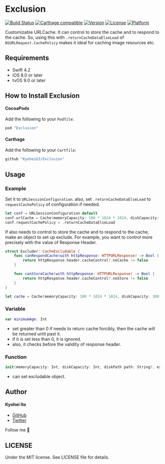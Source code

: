# Exclusion

[![Build Status](https://travis-ci.org/KyoheiG3/Exclusion.svg?branch=master)](https://travis-ci.org/KyoheiG3/Exclusion)
[![Carthage compatible](https://img.shields.io/badge/Carthage-compatible-4BC51D.svg?style=flat)](https://github.com/Carthage/Carthage)
[![Version](https://img.shields.io/cocoapods/v/Exclusion.svg?style=flat)](http://cocoadocs.org/docsets/Exclusion)
[![License](https://img.shields.io/cocoapods/l/Exclusion.svg?style=flat)](http://cocoadocs.org/docsets/Exclusion)
[![Platform](https://img.shields.io/cocoapods/p/Exclusion.svg?style=flat)](http://cocoadocs.org/docsets/Exclusion)

Customizable URLCache.
It can control to store the cache and to respond to the cache. So, using this with `.returnCacheDataElseLoad` of `NSURLRequest.CachePolicy` makes it ideal for caching image resources etc.

## Requirements

- Swift 4.2
- iOS 8.0 or later
- tvOS 9.0 or later

## How to Install Exclusion

#### CocoaPods

Add the following to your `Podfile`:

```Ruby
pod "Exclusion"
```

#### Carthage

Add the following to your `Cartfile`:

```Ruby
github "KyoheiG3/Exclusion"
```

## Usage

### Example

Set it to `URLSessionConfiguration`. also, set `.returnCacheDataElseLoad` to `requestCachePolicy` of configuration if needed.

```swift
let conf = URLSessionConfiguration.default
conf.urlCache = Cache(memoryCapacity: 100 * 1024 * 1024, diskCapacity: 300 * 1024 * 1024, diskPath: "YOUR DIRECTORY PATH")
conf.requestCachePolicy = .returnCacheDataElseLoad
```

If also needs to control to store the cache and to respond to the cache, make an object to set up exclude. For example, you want to control more precisely with the value of Response Header.

```swift
struct Excluder: CacheExcludable {
    func canRespondCache(with httpResponse: HTTPURLResponse) -> Bool {
        return httpResponse.header.cacheControl?.noCache != false
    }

    func canStoreCache(with httpResponse: HTTPURLResponse) -> Bool {
        return httpResponse.header.cacheControl?.noStore != false
    }
}

let cache = Cache(memoryCapacity: 100 * 1024 * 1024, diskCapacity: 300 * 1024 * 1024, diskPath: "YOUR DIRECTORY PATH", excludable: Excluder())
```

### Variable

```swift
var minimumAge: Int
```

- set greater than 0 if needs to return cache forcibly, then the cache will be returned until past it.
- if it is set less than 0, it is ignored.
- also, it checks before the validity of response header.

### Function

```swift
init(memoryCapacity: Int, diskCapacity: Int, diskPath path: String?, excludable: CacheExcludable? = default)
```

- can set excludable object.

## Author

#### Kyohei Ito

- [GitHub](https://github.com/kyoheig3)
- [Twitter](https://twitter.com/kyoheig3)

Follow me 🎉

## LICENSE

Under the MIT license. See LICENSE file for details.
